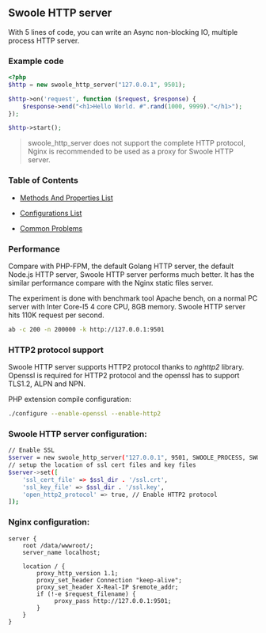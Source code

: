 ## Swoole HTTP server

With 5 lines of code, you can write an Async non-blocking IO, multiple process HTTP server.


### Example code

``` php
<?php 
$http = new swoole_http_server("127.0.0.1", 9501);

$http->on('request', function ($request, $response) {
    $response->end("<h1>Hello World. #".rand(1000, 9999)."</h1>");
});

$http->start();
```

> swoole_http_server does not support the complete HTTP protocol, Nginx is recommended to be used as a proxy for Swoole HTTP server.

### Table of Contents

* [Methods And Properties List](/modules/swoole-http-server/methods_properties.md)

* [Configurations List](/modules/swoole-http-server/configuration.md)

* [Common Problems](/modules/swoole-http-server/common-problems.md)

### Performance

Compare with PHP-FPM, the default Golang HTTP server, the default Node.js HTTP server, Swoole HTTP server performs much better. It has the similar performance compare with the Nginx static files server. 

The experiment is done with benchmark tool Apache bench, on a normal PC server with Inter Core-I5 4 core CPU, 8GB memory. Swoole HTTP server hits 110K request per second.

``` bash
ab -c 200 -n 200000 -k http://127.0.0.1:9501
```
### HTTP2 protocol support

Swoole HTTP server supports HTTP2 protocol thanks to *nghttp2* library. Openssl is required for HTTP2 protocol and the openssl has to support TLS1.2, ALPN and NPN. 

PHP extension compile configuration:

``` bash
./configure --enable-openssl --enable-http2
```

### Swoole HTTP server configuration:

``` bash
// Enable SSL
$server = new swoole_http_server("127.0.0.1", 9501, SWOOLE_PROCESS, SWOOLE_SOCK_TCP | SWOOLE_SSL);
// setup the location of ssl cert files and key files
$server->set([
    'ssl_cert_file' => $ssl_dir . '/ssl.crt',
    'ssl_key_file' => $ssl_dir . '/ssl.key',
    'open_http2_protocol' => true, // Enable HTTP2 protocol
]);
```

### Nginx configuration:

``` text
server {
    root /data/wwwroot/;
    server_name localhost;

    location / {
        proxy_http_version 1.1;
        proxy_set_header Connection "keep-alive";
        proxy_set_header X-Real-IP $remote_addr;
        if (!-e $request_filename) {
             proxy_pass http://127.0.0.1:9501;
        }
    }
}
```

